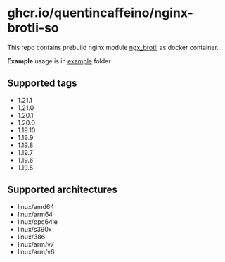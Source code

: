 # ghcr.io/quentincaffeino/nginx-brotli-so

This repo contains prebuild nginx module [ngx_brotli](https://github.com/google/ngx_brotli) as docker container.

**Example** usage is in [example](./example) folder

## Supported tags

- 1.21.1
- 1.21.0
- 1.20.1
- 1.20.0
- 1.19.10
- 1.19.9
- 1.19.8
- 1.19.7
- 1.19.6
- 1.19.5

## Supported architectures

- linux/amd64
- linux/arm64
- linux/ppc64le
- linux/s390x
- linux/386
- linux/arm/v7
- linux/arm/v6
